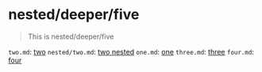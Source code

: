 # nested/deeper/five

> This is nested/deeper/five

`two.md`: [two](two.md)
`nested/two.md`: [two nested](nested/two.md)
`one.md`: [one](one.md)
`three.md`: [three](three.md)
`four.md`: [four](four.md)
